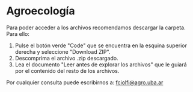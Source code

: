 # Agroecología

Para poder acceder a los archivos recomendamos descargar la carpeta. Para ello:
1. Pulse el botón verde "Code" que se encuentra en la esquina superior derecha y seleccione "Download ZIP".
2. Descomprima el archivo .zip descargado.
3. Lea el documento "Leer antes de explorar los archivos" que le guiará por el contenido del resto de los archivos.

Por cualquier consulta puede escribirnos a: fciolfi@agro.uba.ar
